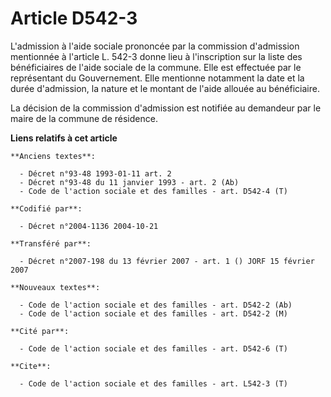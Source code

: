 # Article D542-3

L'admission à l'aide sociale prononcée par la commission d'admission mentionnée à l'article L. 542-3 donne lieu à
l'inscription sur la liste des bénéficiaires de l'aide sociale de la commune. Elle est effectuée par le représentant du
Gouvernement. Elle mentionne notamment la date et la durée d'admission, la nature et le montant de l'aide allouée au
bénéficiaire.

La décision de la commission d'admission est notifiée au demandeur par le maire de la commune de résidence.

**Liens relatifs à cet article**

	**Anciens textes**:

	  - Décret n°93-48 1993-01-11 art. 2
	  - Décret n°93-48 du 11 janvier 1993 - art. 2 (Ab)
	  - Code de l'action sociale et des familles - art. D542-4 (T)

	**Codifié par**:

	  - Décret n°2004-1136 2004-10-21

	**Transféré par**:

	  - Décret n°2007-198 du 13 février 2007 - art. 1 () JORF 15 février 2007

	**Nouveaux textes**:

	  - Code de l'action sociale et des familles - art. D542-2 (Ab)
	  - Code de l'action sociale et des familles - art. D542-2 (M)

	**Cité par**:

	  - Code de l'action sociale et des familles - art. D542-6 (T)

	**Cite**:

	  - Code de l'action sociale et des familles - art. L542-3 (T)
